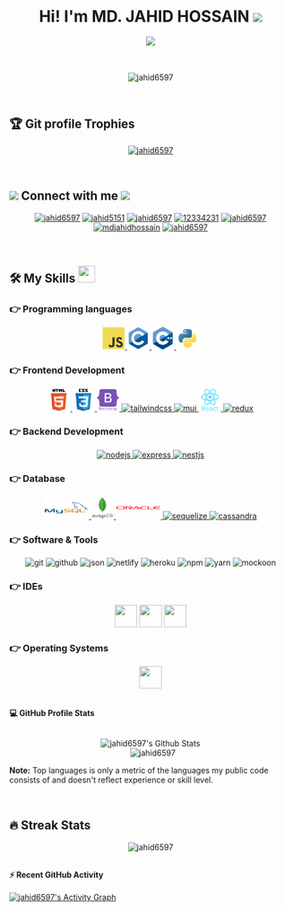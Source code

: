 <h1 align="center">Hi! I'm MD. JAHID HOSSAIN <img src="https://media.giphy.com/media/hvRJCLFzcasrR4ia7z/giphy.gif" width="35"></h1>


<p align="center">
  <img src="https://readme-typing-svg.herokuapp.com?lines=Computer+Science+Student;Always+learning+new+things;&center=true&width=500&height=50">
</p>


<br/>


<p align="center"> <img src="https://komarev.com/ghpvc/?username=jahid6597&label=Profile%20views&color=0e75b6&style=flat" alt="jahid6597" /> </p>


<br/>


## :trophy: Git profile Trophies
<p align="center"> <a href="https://github.com/ryo-ma/github-profile-trophy"><img src="https://github-profile-trophy.vercel.app/?username=jahid6597&theme=algolia" alt="jahid6597" /></a> </p>


<br/>


## <img src="https://media.giphy.com/media/iY8CRBdQXODJSCERIr/giphy.gif" width="30px"> Connect with me <img src='https://raw.githubusercontent.com/ShahriarShafin/ShahriarShafin/main/Assets/handshake.gif' width="100px">

<p align="center">                   <a href="https://fb.com/jahid6597" target="blank"><img src="https://raw.githubusercontent.com/rahuldkjain/github-profile-readme-generator/master/src/images/icons/Social/facebook.svg" alt="jahid6597" height="30" width="40" /></a>                   <a href="https://instagram.com/jahid5151" target="blank"><img src="https://raw.githubusercontent.com/rahuldkjain/github-profile-readme-generator/master/src/images/icons/Social/instagram.svg" alt="jahid5151" height="30" width="40" /></a>                   <a href="https://linkedin.com/in/jahid6597" target="blank"><img src="https://raw.githubusercontent.com/rahuldkjain/github-profile-readme-generator/master/src/images/icons/Social/linked-in-alt.svg" alt="jahid6597" height="30" width="40" /></a>                   <a href="https://stackoverflow.com/users/12334231" target="blank"><img src="https://raw.githubusercontent.com/rahuldkjain/github-profile-readme-generator/master/src/images/icons/Social/stack-overflow.svg" alt="12334231" height="30" width="40" /></a>                   <a href="https://codeforces.com/profile/jahid6597" target="blank"><img src="https://raw.githubusercontent.com/rahuldkjain/github-profile-readme-generator/master/src/images/icons/Social/codeforces.svg" alt="jahid6597" height="30" width="40" /></a>                   <a href="https://auth.geeksforgeeks.org/user/mdjahidhossain" target="blank"><img src="https://raw.githubusercontent.com/rahuldkjain/github-profile-readme-generator/master/src/images/icons/Social/geeks-for-geeks.svg" alt="mdjahidhossain" height="30" width="40" /></a>                   <a href="https://www.hackerrank.com/jahid6597" target="blank"><img src="https://raw.githubusercontent.com/rahuldkjain/github-profile-readme-generator/master/src/images/icons/Social/hackerrank.svg" alt="jahid6597" height="30" width="40" /></a>                   </p>


<br/>


## 🛠️ My Skills <img src = "https://media2.giphy.com/media/QssGEmpkyEOhBCb7e1/giphy.gif?cid=ecf05e47a0n3gi1bfqntqmob8g9aid1oyj2wr3ds3mg700bl&rid=giphy.gif" width="30" height="30">

### 👉 Programming languages
<p align="center">
  <a href="https://developer.mozilla.org/en-US/docs/Web/JavaScript" target="_blank" rel="noreferrer"> <img src="https://raw.githubusercontent.com/devicons/devicon/master/icons/javascript/javascript-original.svg" alt="javascript" width="40" height="40"/> </a>
  <a href="https://www.cprogramming.com/" target="_blank" rel="noreferrer"> <img src="https://raw.githubusercontent.com/devicons/devicon/master/icons/c/c-original.svg" alt="c" width="40" height="40"/> </a>
  <a href="https://www.w3schools.com/cpp/" target="_blank" rel="noreferrer"> <img src="https://raw.githubusercontent.com/devicons/devicon/master/icons/cplusplus/cplusplus-original.svg" alt="cplusplus" width="40" height="40"/> </a>
  <a href="https://www.python.org" target="_blank" rel="noreferrer"> <img src="https://raw.githubusercontent.com/devicons/devicon/master/icons/python/python-original.svg" alt="python" width="40" height="40"/> </a>
  
</p>



### 👉 Frontend Development
<p align="center">
  <a href="https://www.w3.org/html/" target="_blank" rel="noreferrer"> <img src="https://raw.githubusercontent.com/devicons/devicon/master/icons/html5/html5-original-wordmark.svg" alt="html5" width="40" height="40"/> </a>
  <a href="https://www.w3schools.com/css/" target="_blank" rel="noreferrer"> <img src="https://raw.githubusercontent.com/devicons/devicon/master/icons/css3/css3-original-wordmark.svg" alt="css3" width="40" height="40"/> </a>
  <a href="https://getbootstrap.com" target="_blank" rel="noreferrer"> <img src="https://raw.githubusercontent.com/devicons/devicon/master/icons/bootstrap/bootstrap-plain-wordmark.svg" alt="bootstrap" width="40" height="40"/> </a>
  <a href="https://tailwindcss.com" target="_blank" rel="noreferrer"> <img src="https://cdn.jsdelivr.net/gh/devicons/devicon/icons/tailwindcss/tailwindcss-plain.svg" alt="tailwindcss" width="40" height="40"/> </a>
  <a href="https://mui.com" target="_blank" rel="noreferrer"> <img src="https://cdn.jsdelivr.net/gh/devicons/devicon/icons/materialui/materialui-original.svg" alt="mui" width="40" height="40"/> </a>
  <a href="https://reactjs.org/" target="_blank" rel="noreferrer"> <img src="https://raw.githubusercontent.com/devicons/devicon/master/icons/react/react-original-wordmark.svg" alt="react" width="40" height="40"/> </a>
  <a href="https://redux.js.org" target="_blank" rel="noreferrer"> <img src="https://redux.js.org/img/redux-logo-landscape.png" alt="redux" width="80" height="40"/> </a>
</p>



### 👉 Backend Development
<p align="center">
  <a href="https://nodejs.org" target="_blank" rel="noreferrer"> <img src="https://cdn.jsdelivr.net/gh/devicons/devicon/icons/nodejs/nodejs-plain.svg" alt="nodejs" width="40" height="40"/> </a>
  <a href="https://expressjs.com" target="_blank" rel="noreferrer"> <img src="https://coursework.vschool.io/content/images/2015/11/68747470733a2f2f692e636c6f756475702e636f6d2f7a6659366c4c376546612d3330303078333030302e706e67.png" alt="express" width="100" height="40"/> </a>
  <a href="https://nestjs.com" target="_blank" rel="noreferrer"> <img src="https://www.kindpng.com/picc/m/221-2214777_nestjs-logo-hd-png-download.png" alt="nestjs" width="100" height="40"/> </a>
</p>  



### 👉 Database
<p align="center">
  <a href="https://www.mysql.com/" target="_blank" rel="noreferrer"> <img src="https://raw.githubusercontent.com/devicons/devicon/master/icons/mysql/mysql-original-wordmark.svg" alt="mysql" width="80" height="40"/> </a>
  <a href="https://www.mongodb.com/" target="_blank" rel="noreferrer"> <img src="https://raw.githubusercontent.com/devicons/devicon/master/icons/mongodb/mongodb-original-wordmark.svg" alt="mongodb" width="40" height="40"/> </a>
  <a href="https://www.oracle.com/" target="_blank" rel="noreferrer"> <img src="https://raw.githubusercontent.com/devicons/devicon/master/icons/oracle/oracle-original.svg" alt="oracle" width="80" height="40"/> </a>
  <a href="https://sequelize.org/" target="_blank" rel="noreferrer"> <img src="https://cdn.jsdelivr.net/gh/devicons/devicon/icons/sequelize/sequelize-original.svg" alt="sequelize" width="40" height="40"/> </a>
  <a href="https://cassandra.apache.org" target="_blank" rel="noreferrer"> <img src="https://images.techhive.com/images/article/2014/06/cassandra-logo-fxd-100310326-primary.idge.jpg?auto=webp&quality=85,70" alt="cassandra" width="80" height="40"/> </a>
</p>



### 👉 Software & Tools
<p align="center">
  <img src="https://cdn.jsdelivr.net/gh/devicons/devicon/icons/git/git-plain-wordmark.svg" alt="git" width="40" height="40" />
  <img src="https://pbs.twimg.com/profile_images/1414990564408262661/r6YemvF9_400x400.jpg" alt="github" width="40" height="40" />
  <img src="https://lumpics.ru/wp-content/uploads/2017/10/chem-otkryit-json.png" alt="json" width="40" height="40" />
  <img src="https://assets-global.website-files.com/5e3177cecf36f6591e4e38cb/5f0831ae171af5db52a5beb4_netlify.jpg" alt="netlify" width="40" height="40" />
  <img src="https://media-exp1.licdn.com/dms/image/C4E0BAQGmNZMDOpmMQg/company-logo_200_200/0/1519905610801?e=2159024400&v=beta&t=D5lu9rTbQ_aW1ubme8GIq_QhKIm8WTiXTtoBlEHPcA8" alt="heroku" width="40" height="40" />
  <img src="https://cdn.jsdelivr.net/gh/devicons/devicon/icons/npm/npm-original-wordmark.svg" alt="npm" width="40" height="40" />
  <img src="https://cdn.jsdelivr.net/gh/devicons/devicon/icons/yarn/yarn-original.svg" alt="yarn" width="40" height="40" />
  <img src="https://cdn.buymeacoffee.com/uploads/slider_images/2018/03/620aff9f99475361225221d28ad99cf5.png@1200w_0e.webp" alt="mockoon" width="80" height="40" />
</p>


### 👉 IDEs
 
<p align="center">
    <img src="https://cdn.jsdelivr.net/gh/devicons/devicon/icons/vscode/vscode-original.svg" width="40" height="40" />
    <img src="https://www.codeblocks.org/images/logo160.png" width="40" height="40" />
    <img src="https://upload.wikimedia.org/wikipedia/commons/thumb/1/1d/PyCharm_Icon.svg/1200px-PyCharm_Icon.svg.png" width="40" height="40" />
</p>


### 👉 Operating Systems

<p align="center">
    <img src="https://cdn.jsdelivr.net/gh/devicons/devicon/icons/windows8/windows8-original.svg" width="40" height="40" />
</p>


<br/>


<summary><b>💻 GitHub Profile Stats</b></summary>
<br/>

  <p align="center">
    <img alt="jahid6597's Github Stats" src="https://github-readme-stats.vercel.app/api?username=jahid6597&show_icons=true&count_private=true&theme=algolia" height="192px"/>
  
<br/>
&nbsp;
	  <img src="https://github-readme-stats.vercel.app/api/top-langs?username=jahid6597&langs_count=10&show_icons=true&locale=en&layout=compact&theme=algolia" alt="jahid6597" height="192px"/>
  
  <br/>
  
  <b>Note:</b> Top languages is only a metric of the languages my public code consists of and doesn't reflect experience or skill level.
  
  </p>

<br/>


## 🔥 Streak Stats
<p align="center"><img src="https://github-readme-streak-stats.herokuapp.com/?user=jahid6597&theme=algolia" alt="jahid6597" /></p>

<br>



<summary><b>⚡ Recent GitHub Activity</b></summary>
<br/>
   <a href="https://github.com/jahid6597"><img alt="jahid6597's Activity Graph" src="https://activity-graph.herokuapp.com/graph?username=jahid6597&custom_title=jahid6597's%20Contribution%20Graph&theme=react-dark" /></a>
<br/>


<br/>


